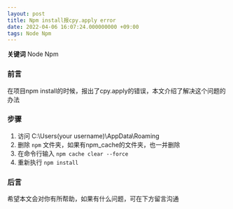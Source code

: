 ```yaml
---
layout: post
title: Npm install报cpy.apply error
date: 2022-04-06 16:07:24.000000000 +09:00
tags: Node Npm
---
```


**关键词** Node Npm

### 前言
在项目npm install的时候，报出了cpy.apply的错误，本文介绍了解决这个问题的办法

### 步骤
1. 访问 C:\Users(your username)\AppData\Roaming
2. 删除 `npm` 文件夹，如果有npm_cache的文件夹，也一并删除
3. 在命令行输入 `npm cache clear --force` 
4. 重新执行 `npm install`

### 后言
希望本文会对你有所帮助，如果有什么问题，可在下方留言沟通